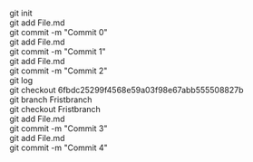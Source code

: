 git init<br>
git add File.md <br>
git commit -m "Commit 0" <br>
git add File.md <br>
git commit -m "Commit 1" <br>
git add File.md <br>
git commit -m "Commit 2" <br>
git log <br>
git checkout 6fbdc25299f4568e59a03f98e67abb555508827b <br>
git branch Fristbranch <br>
git checkout Fristbranch <br>
git add File.md <br>
git commit -m "Commit 3" <br>
git add File.md <br>
git commit -m "Commit 4" <br>